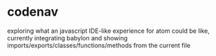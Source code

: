 # codenav

exploring what an javascript IDE-like experience for atom could be like, currently integrating babylon and showing imports/exports/classes/functions/methods from the current file
